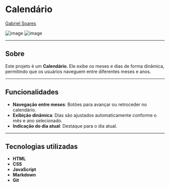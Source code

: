 # Calendário

[Gabriel Soares](https://www.linkedin.com/in/gabriel-soares-3098782b0/)

![image](https://github.com/user-attachments/assets/61e6c7a9-5229-4ead-98b8-fc9f10708760)
![image](https://github.com/user-attachments/assets/3fea0201-5f6d-4fe2-bb06-6e9ef564cfe4)

---

## Sobre
Este projeto é um **Calendário**. Ele exibe os meses e dias de forma dinâmica, permitindo que os usuários naveguem entre diferentes meses e anos.

---

## Funcionalidades
- **Navegação entre meses**: Botões para avançar ou retroceder no calendário.
- **Exibição dinâmica**: Dias são ajustados automaticamente conforme o mês e ano selecionado.
- **Indicação do dia atual**: Destaque para o dia atual.

---

## Tecnologias utilizadas
- **HTML**
- **CSS**
- **JavaScript**
- **Markdown**
- **Git**

